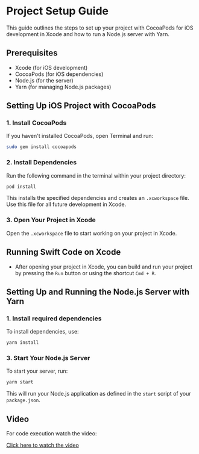 # Project Setup Guide

This guide outlines the steps to set up your project with CocoaPods for iOS development in Xcode and how to run a Node.js server with Yarn.

## Prerequisites

- Xcode (for iOS development)
- CocoaPods (for iOS dependencies)
- Node.js (for the server)
- Yarn (for managing Node.js packages)

## Setting Up iOS Project with CocoaPods

### 1. Install CocoaPods

If you haven't installed CocoaPods, open Terminal and run:

```bash
sudo gem install cocoapods
```

### 2. Install Dependencies

Run the following command in the terminal within your project directory:

```bash
pod install
```

This installs the specified dependencies and creates an `.xcworkspace` file. Use this file for all future development in Xcode.

### 3. Open Your Project in Xcode

Open the `.xcworkspace` file to start working on your project in Xcode.

## Running Swift Code on Xcode

- After opening your project in Xcode, you can build and run your project by pressing the `Run` button or using the shortcut `Cmd + R`.

## Setting Up and Running the Node.js Server with Yarn

### 1. Install required dependencies

To install dependencies, use:

```bash
yarn install
```

### 3. Start Your Node.js Server

To start your server, run:

```bash
yarn start
```

This will run your Node.js application as defined in the `start` script of your `package.json`.

## Video

For code execution watch the video:

[Click here to watch the video](https://auburn.app.box.com/file/1453907920667?s=odc4xnmec2sum03vxmtq3umjwh7fmshe)
